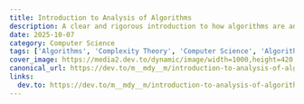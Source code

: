 ```yaml
---
title: Introduction to Analysis of Algorithms
description: A clear and rigorous introduction to how algorithms are analyzed — including correctness, Hoare logic, preconditions, postconditions, invariants, asymptotic notation, and types of analysis.
date: 2025-10-07
category: Computer Science
tags: ['Algorithms', 'Complexity Theory', 'Computer Science', 'Algorithm Analysis']
cover_image: https://media2.dev.to/dynamic/image/width=1000,height=420,fit=cover,gravity=auto,format=auto/https%3A%2F%2Fdev-to-uploads.s3.amazonaws.com%2Fuploads%2Farticles%2F9nps81skqbc2odh9dhe6.jpg
canonical_url: https://dev.to/m__mdy__m/introduction-to-analysis-of-algorithms-46b0
links:
  dev.to: https://dev.to/m__mdy__m/introduction-to-analysis-of-algorithms-46b0
---
```

